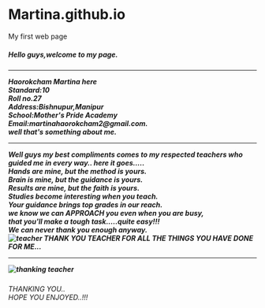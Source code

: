 # Martina.github.io
My first web page
<h5>Hello guys,welcome to my page.<h5><hr>
Haorokcham Martina here<br>
Standard:10<br>
Roll no.27<br>
Address:Bishnupur,Manipur<br>
School:Mother's Pride Academy<br>
Email:martinahaorokcham2@gmail.com.<br>
well that's something about me.<hr>

Well guys my best compliments comes to my respected teachers who guided me in every way..
here it goes.....<br> 
Hands are mine, but the method is yours.<br>
         Brain is mine, but the guidance is yours.<br>
Results are mine, but the faith is yours.<br>
         Studies become interesting when you teach.<br>
Your guidance brings top grades in our reach.<br>
         we know we can APPROACH you even when you are busy,<br> 
that you'll make a tough task.....quite easy!!!<br> 
We can never thank you enough anyway.<br>
![teacher](https://bitsofpositivity.com/wp-content/uploads/2017/04/Best-Teacher-Appreciation-Quotes-to-Say-Thank-You.jpg)
THANK YOU TEACHER FOR ALL THE THINGS YOU HAVE DONE FOR ME... <br><hr>
![thanking teacher](https://resources.stuff.co.nz/content/dam/images/1/3/e/g/0/m/image.related.StuffLandscapeSixteenByNine.620x349.17ek6x.png/1464226279690.jpg)
 <h6>THANKING YOU..<br>HOPE YOU ENJOYED..!!!<h6>


    
